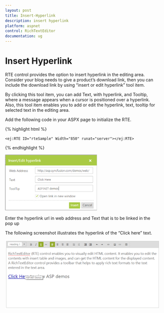 ```yaml
---
layout: post
title: Insert-Hyperlink
description: insert hyperlink
platform: aspnet
control: RichTextEditor
documentation: ug
---
```


# Insert Hyperlink

RTE control provides the option to insert hyperlink in the editing area. Consider your blog needs to give a product’s download link, then you can include the download link by using “insert or edit hyperlink” tool item. 

By clicking this tool item, you can add Text, with hyperlink, and Tooltip, where a message appears when a cursor is positioned over a hyperlink. Also, this tool item enables you to add or edit the hyperlink, text, tooltip for selected text in the editing area. 

Add the following code in your ASPX page to initialize the RTE.



{% highlight html %}

    <ej:RTE ID="rteSample" Width="850" runat="server"></ej:RTE>



{% endhighlight %}

![](Insert-Hyperlink_images/Insert-Hyperlink_img1.png)

Enter the hyperlink url in web address and Text that is to be linked in the pop up



The following screenshot illustrates the hyperlink of the “Click here” text. 

![](Insert-Hyperlink_images/Insert-Hyperlink_img2.png)



